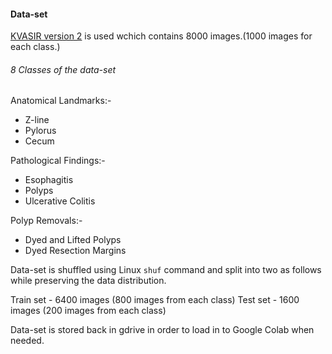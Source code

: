 
#### Data-set

[KVASIR version 2](https://datasets.simula.no/kvasir/data/kvasir-dataset-v2.zip) is used wchich contains 8000 images.(1000 images for each class.)


###### 8 Classes of the data-set

Anatomical Landmarks:-
- Z-line
- Pylorus
- Cecum

Pathological Findings:-
- Esophagitis
- Polyps
- Ulcerative Colitis


Polyp Removals:-
- Dyed and Lifted Polyps
- Dyed Resection Margins

Data-set is shuffled using Linux ```shuf``` command and split into two as follows while preserving the data distribution.

Train set - 6400 images (800 images from each class)
Test set - 1600 images (200 images from each class)

Data-set is stored back in gdrive in order to load in to Google Colab when needed.
